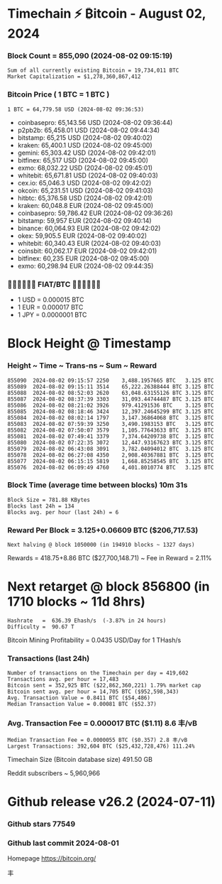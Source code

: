 # Timechain ⚡ ₿itcoin - August 02, 2024
### Block Count = 855,090 (2024-08-02 09:15:19)
    Sum of all currently existing Bitcoin = 19,734,011 BTC
    Market Capitalization = $1,278,360,867,412
### Bitcoin Price ( 1 BTC = 1 BTC )
	1 BTC = 64,779.58 USD (2024-08-02 09:36:53)
- coinbasepro: 65,143.56 USD (2024-08-02 09:36:44)
- p2pb2b: 65,458.01 USD (2024-08-02 09:44:34)
- bitstamp: 65,215 USD (2024-08-02 09:40:02)
- kraken: 65,400.1 USD (2024-08-02 09:45:00)
- gemini: 65,303.42 USD (2024-08-02 09:42:01)
- bitfinex: 65,517 USD (2024-08-02 09:45:00)
- exmo: 68,032.22 USD (2024-08-02 09:45:01)
- whitebit: 65,671.81 USD (2024-08-02 09:40:03)
- cex.io: 65,046.3 USD (2024-08-02 09:42:02)
- okcoin: 65,231.51 USD (2024-08-02 09:41:03)
- hitbtc: 65,376.58 USD (2024-08-02 09:42:01)
- kraken: 60,048.8 EUR (2024-08-02 09:45:00)
- coinbasepro: 59,786.42 EUR (2024-08-02 09:36:26)
- bitstamp: 59,957 EUR (2024-08-02 09:40:14)
- binance: 60,064.93 EUR (2024-08-02 09:42:02)
- okex: 59,905.5 EUR (2024-08-02 09:40:02)
- whitebit: 60,340.43 EUR (2024-08-02 09:40:03)
- coinsbit: 60,062.17 EUR (2024-08-02 09:42:01)
- bitfinex: 60,235 EUR (2024-08-02 09:45:00)
- exmo: 60,298.94 EUR (2024-08-02 09:44:35)
### 💱💶💵💷💴💱 FIAT/BTC 💱💴💷💵💶💱
- 1 USD = 0.000015 BTC
- 1 EUR = 0.000017 BTC
- 1 JPY = 0.0000001 BTC
# Block Height @ Timestamp
### Height ~ Time ~ Trans-ns ~ Sum ~ Reward
    855090	2024-08-02 09:15:57	2250	3,488.1957665 BTC	3.125 BTC
    855089	2024-08-02 09:15:11	3514	65,222.26388444 BTC	3.125 BTC
    855088	2024-08-02 08:52:03	2620	63,048.63155126 BTC	3.125 BTC
    855087	2024-08-02 08:37:39	3303	31,093.44744487 BTC	3.125 BTC
    855086	2024-08-02 08:21:02	3926	979.41291536 BTC	3.125 BTC
    855085	2024-08-02 08:18:46	3424	12,397.24645299 BTC	3.125 BTC
    855084	2024-08-02 08:02:14	1797	3,147.36864068 BTC	3.125 BTC
    855083	2024-08-02 07:59:39	3250	3,490.1983153 BTC	3.125 BTC
    855082	2024-08-02 07:50:07	3579	1,105.77643633 BTC	3.125 BTC
    855081	2024-08-02 07:49:41	3379	7,374.64209738 BTC	3.125 BTC
    855080	2024-08-02 07:22:35	3072	12,447.93167623 BTC	3.125 BTC
    855079	2024-08-02 06:43:08	3091	3,782.04094012 BTC	3.125 BTC
    855078	2024-08-02 06:27:08	4350	2,908.40367881 BTC	3.125 BTC
    855077	2024-08-02 06:15:15	5819	1,668.85258545 BTC	3.125 BTC
    855076	2024-08-02 06:09:49	4760	4,401.8010774 BTC	3.125 BTC
### Block Time (average time between blocks)	10m 31s
    Block Size = 781.88 KBytes
    Blocks last 24h = 134
    Blocks avg. per hour (last 24h) = 6
### Reward Per Block = 3.125+0.06609 BTC ($206,717.53) 
    Next halving @ block 1050000 (in 194910 blocks ~ 1327 days)
Rewards = 418.75+8.86 BTC ($27,700,148.71) ~ Fee in Reward = 2.11%
# Next retarget @ block 856800 (in 1710 blocks ~ 11d 8hrs)
    Hashrate   =  636.39 Ehash/s  (-3.87% in 24 hours)
    Difficulty =  90.67 T
Bitcoin Mining Profitability = 0.0435 USD/Day for 1 THash/s
### Transactions (last 24h)
    Number of transactions on the Timechain per day = 419,602
    Transactions avg. per hour = 17,483
    Bitcoin sent = 352,925 BTC ($22,862,360,221) 1.79% market cap
    Bitcoin sent avg. per hour = 14,705 BTC ($952,598,343)
    Avg. Transaction Value = 0.8411 BTC ($54,486)
    Median Transaction Value = 0.00081 BTC ($52.37)
### Avg. Transaction Fee = 0.000017 BTC ($1.11) 8.6 丰/vB
    Median Transaction Fee = 0.0000055 BTC ($0.357) 2.8 丰/vB
    Largest Transactions: 392,604 BTC ($25,432,728,476) 111.24%
Timechain Size (Bitcoin database size)	491.50 GB

Reddit subscribers	~ 5,960,966
# Github release	v26.2 (2024-07-11)
### Github stars	77549
### Github last commit	2024-08-01
Homepage	https://bitcoin.org/

丰
